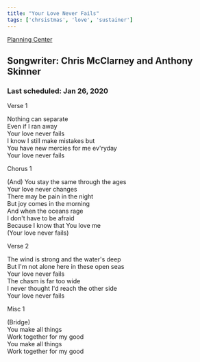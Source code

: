 ```yaml
---
title: "Your Love Never Fails"
tags: ['chrsistmas', 'love', 'sustainer']
---
```


[Planning Center](https://services.planningcenteronline.com/songs/12784229)

## Songwriter: Chris McClarney and Anthony Skinner
### Last scheduled: Jan 26, 2020          

Verse 1  
  
Nothing can separate  
Even if I ran away  
Your love never fails  
I know I still make mistakes but  
You have new mercies for me ev'ryday  
Your love never fails  
  
Chorus 1  
  
(And) You stay the same through the ages  
Your love never changes  
There may be pain in the night  
But joy comes in the morning  
And when the oceans rage  
I don't have to be afraid  
Because I know that You love me  
(Your love never fails)  
  
Verse 2  
  
The wind is strong and the water's deep  
But I'm not alone here in these open seas  
Your love never fails  
The chasm is far too wide  
I never thought I'd reach the other side  
Your love never fails  
  
Misc 1  
  
(Bridge)  
You make all things  
Work together for my good  
You make all things  
Work together for my good

